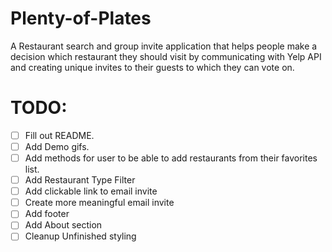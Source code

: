 # Plenty-of-Plates
A Restaurant search and group invite application that helps people make a decision which restaurant they should visit by communicating with Yelp API and creating unique invites to  their guests to which they can vote on.

# TODO:
- [ ] Fill out README.
- [ ] Add Demo gifs.
- [ ] Add methods for user to be able to add restaurants from their favorites list.
- [ ] Add Restaurant Type Filter
- [ ] Add clickable link to email invite
- [ ] Create more meaningful email invite
- [ ] Add footer
- [ ] Add About section
- [ ] Cleanup Unfinished styling
